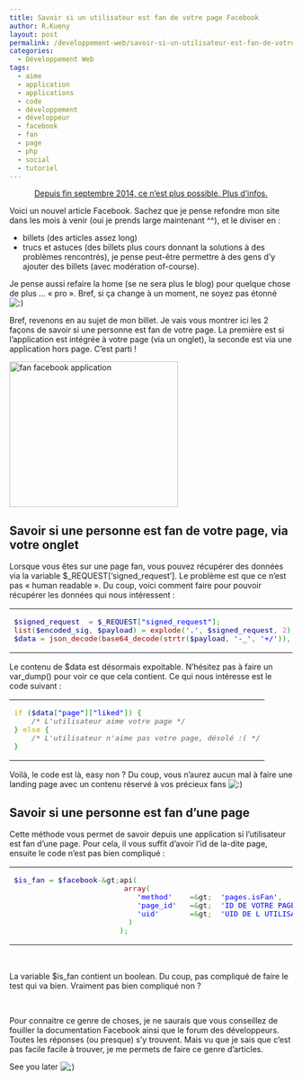 ```yaml
---
title: Savoir si un utilisateur est fan de votre page Facebook
author: R.Kueny
layout: post
permalink: /developpement-web/savoir-si-un-utilisateur-est-fan-de-votre-page-facebook
categories:
  - Développement Web
tags:
  - aime
  - application
  - applications
  - code
  - développement
  - développeur
  - facebook
  - fan
  - page
  - php
  - social
  - tutoriel
---
```

<p style="text-align: center;">
  <a href="#comment-161408">Depuis fin septembre 2014, ce n&rsquo;est plus possible. Plus d&rsquo;infos.</a>
</p>

Voici un nouvel article Facebook. Sachez que je pense refondre mon site dans les mois à venir (oui je prends large maintenant ^^), et le diviser en :

  * billets (des articles assez long)
  * trucs et astuces (des billets plus cours donnant la solutions à des problèmes rencontrés), je pense peut-être permettre à des gens d&rsquo;y ajouter des billets (avec modération of-course).

Je pense aussi refaire la home (se ne sera plus le blog) pour quelque chose de plus &#8230; &laquo;&nbsp;pro&nbsp;&raquo;. Bref, si ça change à un moment, ne soyez pas étonné <img src="http://rkueny.fr/wp-includes/images/smilies/icon_smile.gif" alt=":)" class="wp-smiley" />

Bref, revenons en au sujet de mon billet. Je vais vous montrer ici les 2 façons de savoir si une personne est fan de votre page. La première est si l&rsquo;application est intégrée à votre page (via un onglet), la seconde est via une application hors page. C&rsquo;est parti !

<a href="http://rkueny.fr/wp-content/uploads/2011/05/sexy_teen_fan_facebook.jpg" rel="lightbox[1324]"><img class="aligncenter size-medium wp-image-1325" title="fan facebook application" src="http://rkueny.fr/wp-content/uploads/2011/05/sexy_teen_fan_facebook-300x259.jpg" alt="fan facebook application" width="300" height="259" /></a><!--more-->

## Savoir si une personne est fan de votre page, via votre onglet

Lorsque vous êtes sur une page fan, vous pouvez récupérer des données via la variable $\_REQUEST[&lsquo;signed\_request&rsquo;]. Le problème est que ce n&rsquo;est pas &laquo;&nbsp;human readable&nbsp;&raquo;. Du coup, voici comment faire pour pouvoir récupérer les données qui nous intéressent :

<div class="wp_syntax">
  <table>
    <tr>
      <td class="code">
        <pre class="php" style="font-family:monospace;"><span style="color: #000088;">$signed_request</span>  <span style="color: #339933;">=</span> <span style="color: #000088;">$_REQUEST</span><span style="color: #009900;">&#91;</span><span style="color: #0000ff;">"signed_request"</span><span style="color: #009900;">&#93;</span><span style="color: #339933;">;</span>
<span style="color: #990000;">list</span><span style="color: #009900;">&#40;</span><span style="color: #000088;">$encoded_sig</span><span style="color: #339933;">,</span> <span style="color: #000088;">$payload</span><span style="color: #009900;">&#41;</span> <span style="color: #339933;">=</span> <span style="color: #990000;">explode</span><span style="color: #009900;">&#40;</span><span style="color: #0000ff;">'.'</span><span style="color: #339933;">,</span> <span style="color: #000088;">$signed_request</span><span style="color: #339933;">,</span> <span style="color: #cc66cc;">2</span><span style="color: #009900;">&#41;</span><span style="color: #339933;">;</span>
<span style="color: #000088;">$data</span> <span style="color: #339933;">=</span> <span style="color: #990000;">json_decode</span><span style="color: #009900;">&#40;</span><span style="color: #990000;">base64_decode</span><span style="color: #009900;">&#40;</span><span style="color: #990000;">strtr</span><span style="color: #009900;">&#40;</span><span style="color: #000088;">$payload</span><span style="color: #339933;">,</span> <span style="color: #0000ff;">'-_'</span><span style="color: #339933;">,</span> <span style="color: #0000ff;">'+/'</span><span style="color: #009900;">&#41;</span><span style="color: #009900;">&#41;</span><span style="color: #339933;">,</span> <span style="color: #009900; font-weight: bold;">true</span><span style="color: #009900;">&#41;</span><span style="color: #339933;">;</span></pre>
      </td>
    </tr>
  </table>
</div>

Le contenu de $data est désormais expoitable. N&rsquo;hésitez pas à faire un var_dump() pour voir ce que cela contient. Ce qui nous intéresse est le code suivant :

<div class="wp_syntax">
  <table>
    <tr>
      <td class="code">
        <pre class="php" style="font-family:monospace;"><span style="color: #b1b100;">if</span> <span style="color: #009900;">&#40;</span><span style="color: #000088;">$data</span><span style="color: #009900;">&#91;</span><span style="color: #0000ff;">"page"</span><span style="color: #009900;">&#93;</span><span style="color: #009900;">&#91;</span><span style="color: #0000ff;">"liked"</span><span style="color: #009900;">&#93;</span><span style="color: #009900;">&#41;</span> <span style="color: #009900;">&#123;</span>
    <span style="color: #666666; font-style: italic;">/* L'utilisateur aime votre page */</span>
<span style="color: #009900;">&#125;</span> <span style="color: #b1b100;">else</span> <span style="color: #009900;">&#123;</span>
    <span style="color: #666666; font-style: italic;">/* L'utilisateur n'aime pas votre page, désolé :( */</span>
<span style="color: #009900;">&#125;</span></pre>
      </td>
    </tr>
  </table>
</div>

Voilà, le code est là, easy non ? Du coup, vous n&rsquo;aurez aucun mal à faire une landing page avec un contenu réservé à vos précieux fans <img src="http://rkueny.fr/wp-includes/images/smilies/icon_smile.gif" alt=":)" class="wp-smiley" />

## Savoir si une personne est fan d&rsquo;une page

Cette méthode vous permet de savoir depuis une application si l&rsquo;utilisateur est fan d&rsquo;une page. Pour cela, il vous suffit d&rsquo;avoir l&rsquo;id de la-dite page, ensuite le code n&rsquo;est pas bien compliqué :

<div class="wp_syntax">
  <table>
    <tr>
      <td class="code">
        <pre class="php" style="font-family:monospace;"><span style="color: #000088;">$is_fan</span> <span style="color: #339933;">=</span> <span style="color: #000088;">$facebook</span><span style="color: #339933;">-&</span>gt<span style="color: #339933;">;</span>api<span style="color: #009900;">&#40;</span>
                         <span style="color: #990000;">array</span><span style="color: #009900;">&#40;</span>
                            <span style="color: #0000ff;">'method'</span>    <span style="color: #339933;">=&</span>gt<span style="color: #339933;">;</span>  <span style="color: #0000ff;">'pages.isFan'</span><span style="color: #339933;">,</span>
                            <span style="color: #0000ff;">'page_id'</span>   <span style="color: #339933;">=&</span>gt<span style="color: #339933;">;</span>  <span style="color: #0000ff;">'ID DE VOTRE PAGE'</span><span style="color: #339933;">,</span>
                            <span style="color: #0000ff;">'uid'</span>       <span style="color: #339933;">=&</span>gt<span style="color: #339933;">;</span>  <span style="color: #0000ff;">'UID DE L UTILISATEUR'</span>
                          <span style="color: #009900;">&#41;</span>
                        <span style="color: #009900;">&#41;</span><span style="color: #339933;">;</span></pre>
      </td>
    </tr>
  </table>
</div>

&nbsp;

La variable $is_fan contient un boolean. Du coup, pas compliqué de faire le test qui va bien. Vraiment pas bien compliqué non ?

&nbsp;

Pour connaitre ce genre de choses, je ne saurais que vous conseillez de fouiller la documentation Facebook ainsi que le forum des développeurs. Toutes les réponses (ou presque) s&rsquo;y trouvent. Mais vu que je sais que c&rsquo;est pas facile facile à trouver, je me permets de faire ce genre d&rsquo;articles.

See you later <img src="http://rkueny.fr/wp-includes/images/smilies/icon_wink.gif" alt=";)" class="wp-smiley" />

<p style="text-align: center;">
  <br />
</p>